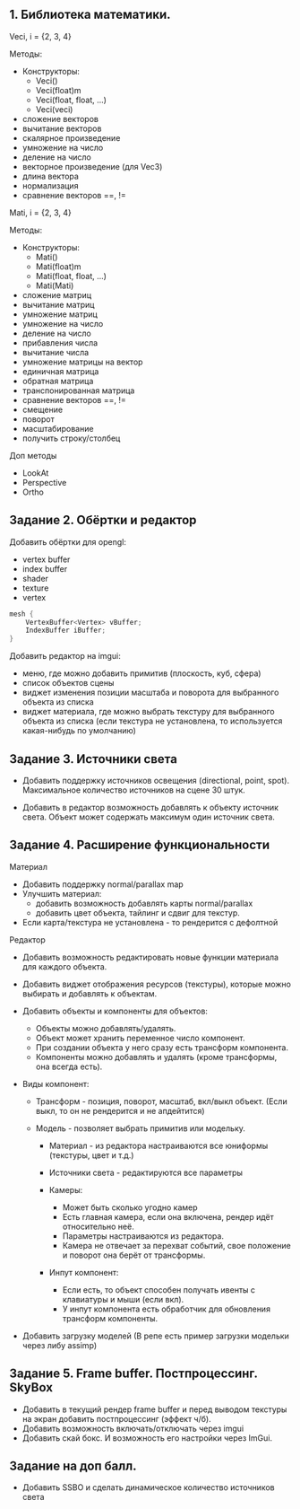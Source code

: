 ## 1. Библиотека математики.

Veci, i = {2, 3, 4}

Методы:
- Конструкторы:
  - Veci()
  - Veci(float)m
  - Veci(float, float, ...)
  - Veci(veci)
- сложение векторов
- вычитание векторов
- скалярное произведение
- умножение на число
- деление на число
- векторное произведение (для Vec3)
- длина вектора
- нормализация
- сравнение векторов ==, !=

Mati, i = {2, 3, 4}

Методы:
- Конструкторы:
    - Mati()
    - Mati(float)m
    - Mati(float, float, ...)
    - Mati(Mati)
- сложение матриц
- вычитание матриц
- умножение матриц
- умножение на число
- деление на число
- прибавления числа
- вычитание числа
- умножение матрицы на вектор
- единичная матрица
- обратная матрица
- транспонированная матрица
- сравнение векторов ==, !=
- смещение
- поворот
- масштабирование
- получить строку/столбец

Доп методы
- LookAt
- Perspective
- Ortho

## Задание 2. Обёртки и редактор

Добавить обёртки для opengl:
- vertex buffer
- index buffer
- shader
- texture
- vertex
```cpp
mesh {
    VertexBuffer<Vertex> vBuffer;
    IndexBuffer iBuffer;
}
```

Добавить редактор на imgui:

- меню, где можно добавить примитив (плоскость, куб, сфера)
- список объектов сцены
- виджет изменения позиции масштаба и поворота для выбранного объекта из списка
- виджет материала, где можно выбрать текстуру для выбранного объекта из списка
(если текстура не установлена, то используется какая-нибудь по умолчанию)

## Задание 3. Источники света

- Добавить поддержку источников освещения (directional, point, spot).
Максимальное количество источников на сцене 30 штук.

- Добавить в редактор возможность добавлять к объекту источник света.
Объект может содержать максимум один источник света.

## Задание 4. Расширение функциональности

Материал
- Добавить поддержку normal/parallax map
- Улучшить материал:
    - добавить возможность добавлять карты normal/parallax
    - добавить цвет объекта, тайлинг и сдвиг для текстур.
- Если карта/текстура не установлена - то рендерится с дефолтной

Редактор
- Добавить возможность редактировать новые функции материала для каждого объекта.

- Добавить виджет отображения ресурсов (текстуры), которые можно выбирать и добавлять к объектам.

- Добавить объекты и компоненты для объектов:
    - Объекты можно добавлять/удалять.
    - Объект может хранить переменное число компонент.
    - При создании объекта у него сразу есть трансформ компонента.
    - Компоненты можно добавлять и удалять (кроме трансформы, она всегда есть).

- Виды компонент:
    - Трансформ - позиция, поворот, масштаб, вкл/выкл объект.
  (Если выкл, то он не рендерится и не апдейтится)

  - Модель - позволяет выбрать примитив или модельку.
    - Материал - из редактора настраиваются все юниформы (текстуры, цвет и т.д.)

    - Источники света - редактируются все параметры
    
    - Камеры:
      - Может быть сколько угодно камер
      - Есть главная камера, если она включена, рендер идёт относительно неё.
      - Параметры настраиваются из редактора.
      - Камера не отвечает за перехват событий, свое положение и поворот она берёт от трансформы.

    - Инпут компонент:
      - Если есть, то объект способен получать ивенты с клавиатуры и мыши (если вкл).
      - У инпут компонента есть обработчик для обновления трансформ компоненты.

- Добавить загрузку моделей (В репе есть пример загрузки модельки через либу assimp)

## Задание 5. Frame buffer. Постпроцессинг. SkyBox

- Добавить в текущий рендер frame buffer и перед выводом текстуры на экран добавить постпроцессинг (эффект ч/б).
- Добавить возможность включать/отключать через imgui
- Добавить скай бокс. И возможность его настройки через ImGui.

## Задание на доп балл.
- Добавить SSBO и сделать динамическое количество источников света